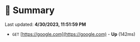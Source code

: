 # 📖 Summary
Last updated: **4/30/2023, 11:51:59 PM**

- `GET` [https://google.com](https://google.com) - **Up** (142ms)
